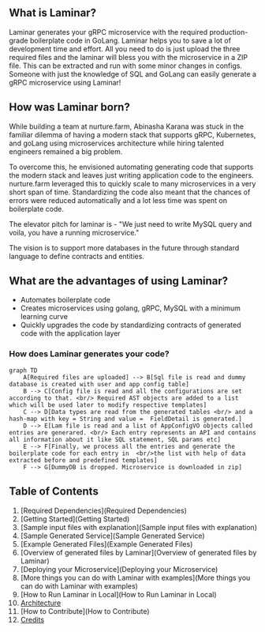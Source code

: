 ## What is Laminar?
Laminar generates your gRPC microservice with the required production-grade boilerplate code in GoLang. Laminar helps you to save a lot of development time and effort. All you need to do is just upload the three required files and the laminar will bless you with the microservice in a ZIP file. This can be extracted and run with some minor changes in configs. Someone with just the knowledge of SQL and GoLang can easily generate a gRPC microservice using Laminar!

## How was Laminar born?
While building a team at nurture.farm, Abinasha Karana was stuck in the familiar dilemma of having a modern stack that supports gRPC, Kubernetes, and goLang using microservices architecture while hiring talented engineers remained a big problem. 

To overcome this, he envisioned automating generating code that supports the modern stack and leaves just writing application code to the engineers. nurture.farm leveraged this to quickly scale to many microservices in a very short span of time. Standardizing the code also meant that the chances of errors were reduced automatically and a lot less time was spent on boilerplate code.

The elevator pitch for laminar is - "We just need to write MySQL query and voila, you have a running microservice."

The vision is to support more databases in the future through standard language to define contracts and entities. 

## What are the advantages of using Laminar?

* Automates boilerplate code
* Creates microservices using golang, gRPC, MySQL with a minimum learning curve
* Quickly upgrades the code by standardizing contracts of generated code with the application layer


### How does Laminar generates your code?
<div class="center">

```mermaid
graph TD
    A[Required files are uploaded] --> B[Sql file is read and dummy database is created with user and app config table]
    B --> C[Config file is read and all the configurations are set according to that. <br/> Required AST objects are added to a list which will be used later to modify respective templates]
    C --> D[Data types are read from the generated tables <br/> and a hash-map with key = String and value =  FieldDetail is generated.]
    D --> E[Lam file is read and a list of AppConfigVO objects called entries are generared. <br/> Each entry represents an API and contains all information about it like SQL statement, SQL params etc]
    E --> F[Finally, we process all the entries and generate the boilerplate code for each entry in  <br/>the list with help of data extracted before and predefined templates]
    F --> G[DummyDB is dropped. Microservice is downloaded in zip]
```
</div>

## Table of Contents
1. [Required Dependencies](Required Dependencies)
2. [Getting Started](Getting Started)
3. [Sample input files with explanation](Sample input files with explanation)
4. [Sample Generated Service](Sample Generated Service)
5. [Example Generated Files](Example Generated Files)
6. [Overview of generated files by Laminar](Overview of generated files by Laminar)
7. [Deploying your Microservice](Deploying your Microservice)
8. [More things you can do with Laminar with examples](More things you can do with Laminar with examples)
9. [How to Run Laminar in Local](How to Run Laminar in Local)
10. [Architecture](Architecture)
11. [How to Contribute](How to Contribute)
12. [Credits](Credits)
